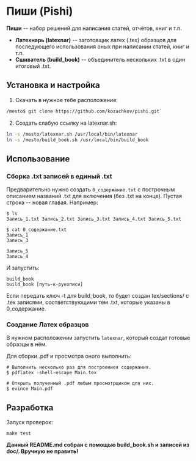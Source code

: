 # Пиши (Pishi)

**Пиши** -- набор решений для написания статей, отчётов, книг и т.п.

- **Латехнарь (latexnar)** -- заготовщик латех (.tex) образцов для последующего
  использования оных при написании статей, книг и т.п.
- **Сшиватель (build\_book)** -- объединитель нескольких .txt в один итоговый .txt.

## Установка и настройка

1. Скачать в нужное тебе расположение:

```bash
/mesto$ git clone https://github.com/kozachkov/pishi.git`
```

2. Создать слабую ссылку на latexnar.sh:

```bash
ln -s /mesto/latexnar.sh /usr/local/bin/latexnar
ln -s /mesto/build_book.sh /usr/local/bin/build_book
```

## Использование

### Сборка .txt записей в единый .txt

Предварительно нужно создать `0_содержание.txt` с построчным описанием названий
.txt для включения (без .txt на конце). Пустая строка -- новая главая. Например:

```
$ ls
Запись_1.txt Запись_2.txt Запись_3.txt Запись_4.txt Запись_5.txt

$ cat 0_содержание.txt
Запись_1
Запись_3

Запись_5
Запись_4
```

И запустить:

```
build_book
build_book [путь-к-рукописи]
```

Если передать ключ -t для build_book, то будет создан tex/sections/ с .tex
записями, соответствующими тем .txt, которые указаны в 0_содержание.

### Создание Латех образцов

В нужном расположении запустить `latexnar`, который создат готовые образцы в
нём.

Для сборки .pdf и просмотра оного выполнить:

```
# Выполнить несколько раз для построениея содержания.
$ pdflatex -shell-escape Main.tex

# Открыть полученный .pdf любым просмотрщиком для них.
$ evince Main.pdf
```

## Разработка

Запуск проверок:

```
make test
```

**Данный README.md собран с помощью build_book.sh и записей из doc/. Вручную не
править!**

